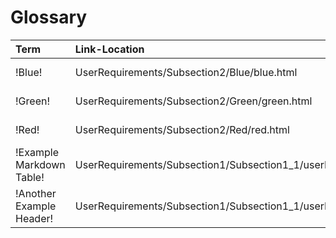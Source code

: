 # Glossary

| Term                     | Link-Location                                                  | Anchor                  | Description                 |
|:-------------------------|:---------------------------------------------------------------|:------------------------|:----------------------------|
| !Blue!                   | UserRequirements/Subsection2/Blue/blue.html                    | .                       | This is a test description. |
| !Green!                  | UserRequirements/Subsection2/Green/green.html                  | .                       | Descriptions and things.    |
| !Red!                    | UserRequirements/Subsection2/Red/red.html                      | .                       | More describing.            |
| !Example Markdown Table! | UserRequirements/Subsection1/Subsection1_1/userReqsSub1_1.html | #example-markdown-table | Describing things.           |
| !Another Example Header! | UserRequirements/Subsection1/Subsection1_1/userReqsSub1_1.html | #another-example-header | Description!                |